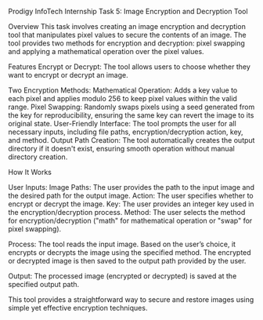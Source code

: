 Prodigy InfoTech Internship Task 5: Image Encryption and Decryption Tool

Overview
This task involves creating an image encryption and decryption tool that manipulates pixel values to secure the contents of an image. 
The tool provides two methods for encryption and decryption: pixel swapping and applying a mathematical operation over the pixel values.

Features
Encrypt or Decrypt: The tool allows users to choose whether they want to encrypt or decrypt an image.

Two Encryption Methods:
Mathematical Operation: Adds a key value to each pixel and applies modulo 256 to keep pixel values within the valid range.
Pixel Swapping: Randomly swaps pixels using a seed generated from the key for reproducibility, ensuring the same key can revert the image to its original state.
User-Friendly Interface: The tool prompts the user for all necessary inputs, including file paths, encryption/decryption action, key, and method.
Output Path Creation: The tool automatically creates the output directory if it doesn't exist, ensuring smooth operation without manual directory creation.

How It Works

User Inputs:
Image Paths: The user provides the path to the input image and the desired path for the output image.
Action: The user specifies whether to encrypt or decrypt the image.
Key: The user provides an integer key used in the encryption/decryption process.
Method: The user selects the method for encryption/decryption ("math" for mathematical operation or "swap" for pixel swapping).

Process:
The tool reads the input image.
Based on the user’s choice, it encrypts or decrypts the image using the specified method.
The encrypted or decrypted image is then saved to the output path provided by the user.

Output:
The processed image (encrypted or decrypted) is saved at the specified output path.

This tool provides a straightforward way to secure and restore images using simple yet effective encryption techniques.
